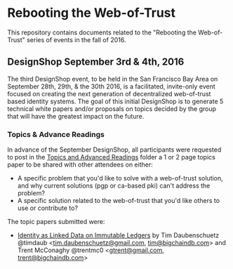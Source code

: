 # Rebooting the Web-of-Trust

This repository contains documents related to the "Rebooting the Web-of-Trust" series of events in the fall of 2016.

## DesignShop September 3rd & 4th, 2016

The third DesignShop event, to be held in the San Francisco Bay Area on September 28th, 29th, & the 30th 2016, is a facilitated, invite-only event focused on creating the next generation of decentralized web-of-trust based identity systems. The goal of this initial DesignShop is to generate 5 technical white papers and/or proposals on topics decided by the group that will have the greatest impact on the future.

### Topics & Advance Readings

In advance of the September DesignShop, all participants were requested to post in the [Topics and Advanced Readings](topics-and-advance-readings) folder a 1 or 2 page topics paper to be shared with other attendees on either:
* A specific problem that you'd like to solve with a web-of-trust solution, and why current solutions (pgp or ca-based pki) can't address the problem?
*  A specific solution related to the web-of-trust that you'd like others to use or contribute to?

The topic papers submitted were:

* [Identity as Linked Data on Immutable Ledgers](identity-as-linked-data-on-immutable-ledgers.md) by Tim Daubenschuetz @timdaub \<tim.daubenschuetz@gmail.com, tim@bigchaindb.com\> and Trent McConaghy @trentmc0 \<gtrent@gmail.com, trent@bigchaindb.com\>

